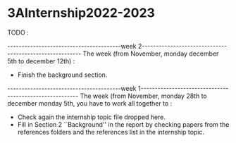 # 3AInternship2022-2023

TODO : 


----------------------------------------week 2-------------------------------------------------------- 
The week (from November, monday december 5th to december 12th) : 
- Finish the background section.

----------------------------------------week 1-------------------------------------------------------- 
The week (from November, monday 28th to december monday 5th, you have to work all together to : 
- Check again the internship topic file dropped here. 
- Fill in Section 2 ``Background'' in the report by checking papers from the references folders and the references list in the internship topic. 
